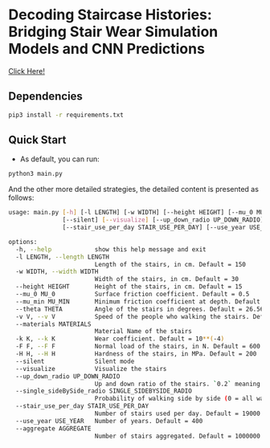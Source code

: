
# Decoding Staircase Histories: Bridging Stair Wear Simulation Models and CNN Predictions

[Click Here!](https://github.com/iceray00/Stair_wear_simulation_model/blob/main/surface_wear_visualization.html)

## Dependencies

```bash
pip3 install -r requirements.txt
```


## Quick Start

* As default, you can run:
```bash
python3 main.py
```

And the other more detailed strategies, the detailed content is presented as follows:

```bash
usage: main.py [-h] [-l LENGTH] [-w WIDTH] [--height HEIGHT] [--mu_0 MU_0] [--mu_min MU_MIN] [--theta THETA] [-v V] [--materials MATERIALS] [-k K] [-F F] [-H H]
               [--silent] [--visualize] [--up_down_radio UP_DOWN_RADIO] [--single_sideBySide_radio SINGLE_SIDEBYSIDE_RADIO]
               [--stair_use_per_day STAIR_USE_PER_DAY] [--use_year USE_YEAR] [--aggregate AGGREGATE]

options:
  -h, --help            show this help message and exit
  -l LENGTH, --length LENGTH
                        Length of the stairs, in cm. Default = 150
  -w WIDTH, --width WIDTH
                        Width of the stairs, in cm. Default = 30
  --height HEIGHT       Height of the stairs, in cm. Default = 15
  --mu_0 MU_0           Surface friction coefficient. Default = 0.5
  --mu_min MU_MIN       Minimum friction coefficient at depth. Default = 0.4
  --theta THETA         Angle of the stairs in degrees. Default = 26.566. Meaning tan(26.566) = 1/2
  -v V, --v V           Speed of the people who walking the stairs. Default = 0.8
  --materials MATERIALS
                        Material Name of the stairs
  -k K, --k K           Wear coefficient. Default = 10**(-4)
  -F F, --F F           Normal load of the stairs, in N. Default = 600
  -H H, --H H           Hardness of the stairs, in MPa. Default = 200
  --silent              Silent mode
  --visualize           Visualize the stairs
  --up_down_radio UP_DOWN_RADIO
                        Up and down ratio of the stairs. `0.2` meaning 20 percent up and 80 percent down. 0 <= up_down_radio <= 1. Default = 0.5
  --single_sideBySide_radio SINGLE_SIDEBYSIDE_RADIO
                        Probability of walking side by side (0 = all walking alone). 0 <= single_sideBySide_radio <= 1. Default = 0.5
  --stair_use_per_day STAIR_USE_PER_DAY
                        Number of stairs used per day. Default = 19000
  --use_year USE_YEAR   Number of years. Default = 400
  --aggregate AGGREGATE
                        Number of stairs aggregated. Default = 1000000
```









